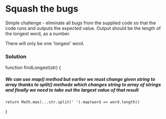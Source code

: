 # Squash the bugs

Simple challenge - eliminate all bugs from the supplied code so that the code runs and outputs the expected value. Output should be the length of the longest word, as a number.

There will only be one 'longest' word.

### Solution

function findLongest(str) {

##### We can use map() method but earlier we must change given string to array thanks to split() methode which changes string to array of strings and finally we need to take out the largest value of that result

    return Math.max(...str.split(' ').map(word => word.length))

}
